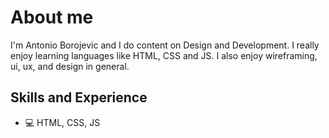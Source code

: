 # About me

I'm Antonio Borojevic and I do content on Design and Development. I really enjoy learning languages like HTML, CSS and JS. I also enjoy wireframing, ui, ux, and design in general.

## Skills and Experience

- 💻 HTML, CSS, JS
